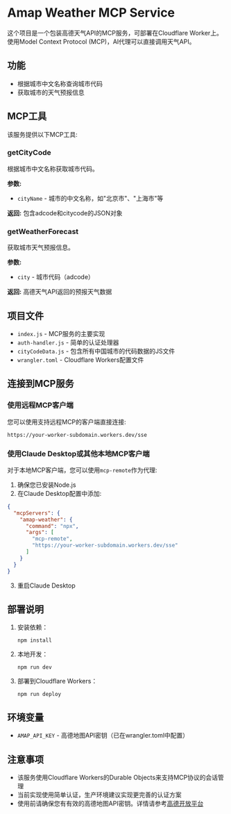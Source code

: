 # Amap Weather MCP Service

这个项目是一个包装高德天气API的MCP服务，可部署在Cloudflare Worker上。使用Model Context Protocol (MCP)，AI代理可以直接调用天气API。

## 功能

- 根据城市中文名称查询城市代码
- 获取城市的天气预报信息

## MCP工具

该服务提供以下MCP工具:

### getCityCode

根据城市中文名称获取城市代码。

**参数:**
- `cityName` - 城市的中文名称，如"北京市"、"上海市"等

**返回:**
包含adcode和citycode的JSON对象

### getWeatherForecast

获取城市天气预报信息。

**参数:**
- `city` - 城市代码（adcode）

**返回:**
高德天气API返回的预报天气数据

## 项目文件

- `index.js` - MCP服务的主要实现
- `auth-handler.js` - 简单的认证处理器
- `cityCodeData.js` - 包含所有中国城市的代码数据的JS文件
- `wrangler.toml` - Cloudflare Workers配置文件

## 连接到MCP服务

### 使用远程MCP客户端

您可以使用支持远程MCP的客户端直接连接:

```
https://your-worker-subdomain.workers.dev/sse
```

### 使用Claude Desktop或其他本地MCP客户端

对于本地MCP客户端，您可以使用`mcp-remote`作为代理:

1. 确保您已安装Node.js
2. 在Claude Desktop配置中添加:

```json
{
  "mcpServers": {
    "amap-weather": {
      "command": "npx",
      "args": [
        "mcp-remote",
        "https://your-worker-subdomain.workers.dev/sse"
      ]
    }
  }
}
```

3. 重启Claude Desktop

## 部署说明

1. 安装依赖：
   ```
   npm install
   ```

2. 本地开发：
   ```
   npm run dev
   ```

3. 部署到Cloudflare Workers：
   ```
   npm run deploy
   ```

## 环境变量

- `AMAP_API_KEY` - 高德地图API密钥（已在wrangler.toml中配置）

## 注意事项

- 该服务使用Cloudflare Workers的Durable Objects来支持MCP协议的会话管理
- 当前实现使用简单认证，生产环境建议实现更完善的认证方案
- 使用前请确保您有有效的高德地图API密钥。详情请参考[高德开放平台](https://lbs.amap.com/) 